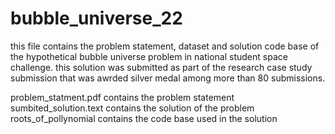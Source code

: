 # bubble_universe_22

this file contains the problem statement, dataset and solution code base of the hypothetical bubble universe problem in national student space challenge.
this solution was submitted as part of the research case study submission that was awrded silver medal among more than 80 submissions. 

problem_statment.pdf contains the problem statement
sumbited_solution.text contains the solution of the problem
roots_of_pollynomial contains the code base used in the solution
